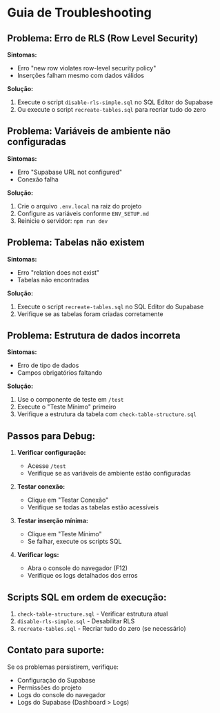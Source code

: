 # Guia de Troubleshooting

## Problema: Erro de RLS (Row Level Security)

**Sintomas:**
- Erro "new row violates row-level security policy"
- Inserções falham mesmo com dados válidos

**Solução:**
1. Execute o script `disable-rls-simple.sql` no SQL Editor do Supabase
2. Ou execute o script `recreate-tables.sql` para recriar tudo do zero

## Problema: Variáveis de ambiente não configuradas

**Sintomas:**
- Erro "Supabase URL not configured"
- Conexão falha

**Solução:**
1. Crie o arquivo `.env.local` na raiz do projeto
2. Configure as variáveis conforme `ENV_SETUP.md`
3. Reinicie o servidor: `npm run dev`

## Problema: Tabelas não existem

**Sintomas:**
- Erro "relation does not exist"
- Tabelas não encontradas

**Solução:**
1. Execute o script `recreate-tables.sql` no SQL Editor do Supabase
2. Verifique se as tabelas foram criadas corretamente

## Problema: Estrutura de dados incorreta

**Sintomas:**
- Erro de tipo de dados
- Campos obrigatórios faltando

**Solução:**
1. Use o componente de teste em `/test`
2. Execute o "Teste Mínimo" primeiro
3. Verifique a estrutura da tabela com `check-table-structure.sql`

## Passos para Debug:

1. **Verificar configuração:**
   - Acesse `/test`
   - Verifique se as variáveis de ambiente estão configuradas

2. **Testar conexão:**
   - Clique em "Testar Conexão"
   - Verifique se todas as tabelas estão acessíveis

3. **Testar inserção mínima:**
   - Clique em "Teste Mínimo"
   - Se falhar, execute os scripts SQL

4. **Verificar logs:**
   - Abra o console do navegador (F12)
   - Verifique os logs detalhados dos erros

## Scripts SQL em ordem de execução:

1. `check-table-structure.sql` - Verificar estrutura atual
2. `disable-rls-simple.sql` - Desabilitar RLS
3. `recreate-tables.sql` - Recriar tudo do zero (se necessário)

## Contato para suporte:

Se os problemas persistirem, verifique:
- Configuração do Supabase
- Permissões do projeto
- Logs do console do navegador
- Logs do Supabase (Dashboard > Logs) 